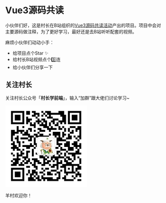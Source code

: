 # Vue3源码共读

小伙伴们好，这是村长在B站组织的[Vue3源码共读活动](https://space.bilibili.com/480140591/channel/collectiondetail?sid=114925)产出的项目。项目中会对主要源码做注释，为了更好学习，最好还是去B站听听配套的视频。



麻烦小伙伴们动动小手：

- 给项目点个Star ✨
- 给村长B站视频点个3️⃣连
- 给小伙伴们分享一下



## 关注村长

关注村长公众号「**村长学前端**」，输入“加群”跟大佬们讨论学习~

![](./code.jpg)

羊村欢迎你！

